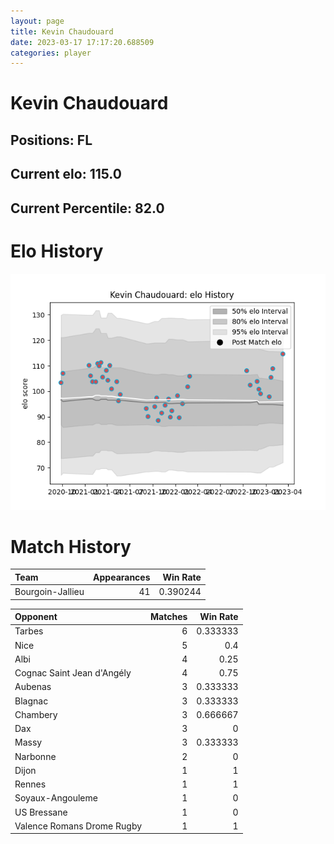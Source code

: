 ```yaml
---  
layout: page  
title: Kevin Chaudouard  
date: 2023-03-17 17:17:20.688509  
categories: player  
---
```

# Kevin Chaudouard

## Positions: FL

## Current elo: 115.0

## Current Percentile: 82.0

# Elo History


![elo history](history_KevinChaudouard.png)
# Match History


| Team             |   Appearances |   Win Rate |
|:-----------------|--------------:|-----------:|
| Bourgoin-Jallieu |            41 |   0.390244 |

| Opponent                   |   Matches |   Win Rate |
|:---------------------------|----------:|-----------:|
| Tarbes                     |         6 |   0.333333 |
| Nice                       |         5 |   0.4      |
| Albi                       |         4 |   0.25     |
| Cognac Saint Jean d'Angély |         4 |   0.75     |
| Aubenas                    |         3 |   0.333333 |
| Blagnac                    |         3 |   0.333333 |
| Chambery                   |         3 |   0.666667 |
| Dax                        |         3 |   0        |
| Massy                      |         3 |   0.333333 |
| Narbonne                   |         2 |   0        |
| Dijon                      |         1 |   1        |
| Rennes                     |         1 |   1        |
| Soyaux-Angouleme           |         1 |   0        |
| US Bressane                |         1 |   0        |
| Valence Romans Drome Rugby |         1 |   1        |